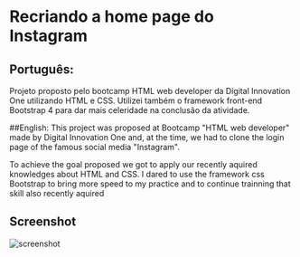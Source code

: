 # Recriando a home page do Instagram

## Português:
Projeto proposto pelo bootcamp HTML web developer da Digital Innovation One utilizando HTML e CSS. 
Utilizei também o framework front-end Bootstrap 4 para dar mais celeridade na conclusão da atividade.

##English:
This project was proposed at Bootcamp "HTML web developer" made by Digital Innovation One and, at the time, we had to clone the login page of the famous social media "Instagram". 

To achieve the goal proposed we got to apply our recently aquired knowledges about HTML and CSS. I dared to use the framework css Bootstrap to bring more speed to my practice and to continue trainning that skill also recently aquired


## Screenshot
![screenshot](https://user-images.githubusercontent.com/20890806/119210863-2212b480-ba85-11eb-9169-539bc5630dd7.PNG)

